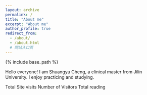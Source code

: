 ```yaml
---
layout: archive
permalink: /
title: "About me"
excerpt: "About me"
author_profile: true
redirect_from: 
  - /about/
  - /about.html
  # 网站入口页
---
```


{% include base_path %}

Hello everyone!
I am Shuangyu Cheng, a clinical master from Jilin University. I enjoy practicing and studying.


Total Site visits<span id="busuanzi_value_site_pv"></span>
Number of Visitors<span id="busuanzi_value_site_uv"></span>
Total reading<span id="busuanzi_value_page_pv"></span>

